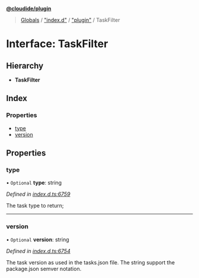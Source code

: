 **[@cloudide/plugin](../README.md)**

> [Globals](../README.md) / ["index.d"](../modules/_index_d_.md) / ["plugin"](../modules/_index_d_._plugin_.md) / TaskFilter

# Interface: TaskFilter

## Hierarchy

* **TaskFilter**

## Index

### Properties

* [type](_index_d_._plugin_.taskfilter.md#type)
* [version](_index_d_._plugin_.taskfilter.md#version)

## Properties

### type

• `Optional` **type**: string

*Defined in [index.d.ts:6759](https://github.com/shuyaqian/cloudide-plugin-api/blob/6d83fa1/index.d.ts#L6759)*

The task type to return;

___

### version

• `Optional` **version**: string

*Defined in [index.d.ts:6754](https://github.com/shuyaqian/cloudide-plugin-api/blob/6d83fa1/index.d.ts#L6754)*

The task version as used in the tasks.json file.
The string support the package.json semver notation.
